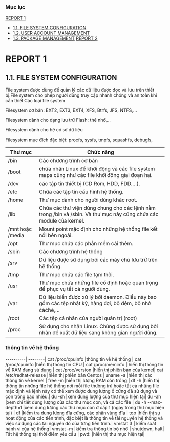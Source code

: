 ### Mục lục
[    REPORT 1     ](#Report)
- [1.1. FILE SYSTEM CONFIGURATION](#filesystem)
- [1.2. USER ACCOUNT MANAGEMENT](#useraccount)
- [1.3. PACKAGE MANAGEMENT](#package)
[    REPORT 2    ](#report2)
#                    REPORT 1

##   1.1. FILE SYSTEM CONFIGURATION

File system được dùng để quản lý các dữ liệu được đọc và lưu trên thiết bị.File system cho phép người dùng truy cập nhanh chóng và an toàn khi cần thiết.Các loại file system

Filesystem cơ bản: EXT2, EXT3, EXT4, XFS, Btrfs, JFS, NTFS,…

Filesystem dành cho dạng lưu trữ Flash: thẻ nhớ,…

Filesystem dành cho hệ cơ sở dữ liệu

Filesystem mục đích đặc biệt: procfs, sysfs, tmpfs, squashfs, debugfs,



Thư mục | Chức năng |
----------|---------------|
/bin | Các chương trình cơ bản|
/boot| chứa nhân Linux để khởi động và các file system maps cũng như các file khởi động giai đoạn hai.|
/dev |  các tập tin thiết bị (CD Rom, HDD, FDD….).|
/etc | Chứa các tập tin cấu hình hệ thống.|
/home|Thư mục dành cho người dùng khác root.|
/lib|Chứa các thư viện dùng chung cho các lệnh nằm trong /bin và /sbin. Và thư mục này cũng chứa các module của kernel.|
/mnt hoặc /media| Mount point mặc định cho những hệ thống file kết nối bên ngoài.|
/opt| Thư mục chứa các phần mềm cài thêm.|
/sbin| Các chương trình hệ thống|
/srv| Dữ liệu được sử dụng bởi các máy chủ lưu trữ trên hệ thống.|
/tmp |Thư mục chứa các file tạm thời.|
/usr | Thư mục chứa những file cố định hoặc quan trọng để phục vụ tất cả người dùng.|
/var | Dữ liệu biến được xử lý bởi daemon. Điều này bao gồm các tệp nhật ký, hàng đợi, bộ đệm, bộ nhớ cache,…|
/root | Các tệp cá nhân của người quản trị (root) |
/proc | Sử dụng cho nhân Linux. Chúng được sử dụng bởi nhân để xuất dữ liệu sang không gian người dùng. |

### thông tin về hệ thống
----------| --------|
cat /proc/cpuinfo  |thông tin về hệ thống |
cat /proc/cpuinfo  |hiển thị thông tin CPU |
cat /proc/meminfo | hiển thị thông tin về RAM đang sử dụng |
cat /proc/version |hiển thị phiên bản của kernel|
cat /etc/redhat-release |hiển thị phiên bản Centos |
uname -a |hiển thị các thông tin về kernel |
free -m |hiển thị lượng RAM còn trống |
df -h |hiển thị thông tin những file hệ thống nơi mỗi file thường trú hoặc tất cả những file mặc định và lệnh này có thể xem được dung lượng ổ cứng đã sử dụng và còn trống bao nhiêu.|
du -sh |xem dung lượng của thư mục hiện tại|
du -ah |xem chi tiết dung lượng của các thư mục con, và cả các file |
du -h --max-depth=1 |xem dung lượng các thư mục con ở cấp 1 (ngay trong thư mục hiện tại) |
df |kiểm tra dung lượng đĩa cứng, các phân vùng đĩa |
top |hiển thị sự hoạt động của các tiến trình, đặc biệt là thông tin về tài nguyên hệ thống và việc sử dụng các tài nguyên đó của từng tiến trình.|
vmstat 3 | kiểm soát hành vi của hệ thống|
vmstat -m |kiểm tra thông tin bộ nhớ |
shutdown, halt|  Tắt hệ thống tại thời điểm yêu cầu |
pwd: |hiển thị thư mục hiện tại|

